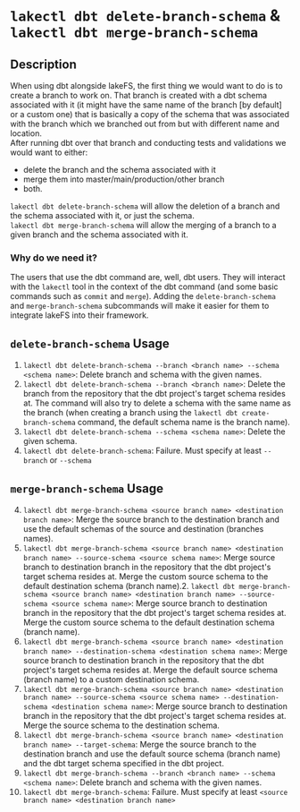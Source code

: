 # `lakectl dbt delete-branch-schema` & `lakectl dbt merge-branch-schema`

## Description
When using dbt alongside lakeFS, the first thing we would want to do is to create a branch to work on. That branch is created with a dbt schema associated with it (it might have the same name of the branch [by default] or a custom one) that is basically a copy of the schema that was associated with the branch which we branched out from but with different name and location.   
After running dbt over that branch and conducting tests and validations we would want to either: 
- delete the branch and the schema associated with it
- merge them into master/main/production/other branch
- both.

`lakectl dbt delete-branch-schema` will allow the deletion of a branch and the schema associated with it, or just the schema.  
`lakectl dbt merge-branch-schema` will allow the merging of a branch to a given branch  and the schema associated with it. 
### Why do we need it?
The users that use the dbt command are, well, dbt users. They will interact with the `lakectl` tool in the context of the dbt command (and some basic commands such as `commit` and `merge`).
Adding the `delete-branch-schema` and `merge-branch-schema` subcommands will make it easier for them to integrate lakeFS into their framework.

## `delete-branch-schema` Usage
1. `lakectl dbt delete-branch-schema --branch <branch name> --schema <schema name>`: Delete branch and schema with the given names.
2. `lakectl dbt delete-branch-schema --branch <branch name>`: Delete the branch from the repository that the dbt project's target schema resides at. The command will also try to delete a schema with the same name as the branch (when creating a branch using the `lakectl dbt create-branch-schema` command, the default schema name is the branch name).
3. `lakectl dbt delete-branch-schema --schema <schema name>`: Delete the given schema.
4. `lakectl dbt delete-branch-schema`: Failure. Must specify at least `--branch` or `--schema`

## `merge-branch-schema` Usage
4. `lakectl dbt merge-branch-schema <source branch name> <destination branch name>`: Merge the source branch to the destination branch and use the default schemas of the source and destination (branches names).
2. `lakectl dbt merge-branch-schema <source branch name> <destination branch name> --source-schema <source schema name>`: Merge source branch to destination branch in the repository that the dbt project's target schema resides at. Merge the custom source schema to the default destination schema (branch name).2. `lakectl dbt merge-branch-schema <source branch name> <destination branch name> --source-schema <source schema name>`: Merge source branch to destination branch in the repository that the dbt project's target schema resides at. Merge the custom source schema to the default destination schema (branch name).
3. `lakectl dbt merge-branch-schema <source branch name> <destination branch name> --destination-schema <destination schema name>`: Merge source branch to destination branch in the repository that the dbt project's target schema resides at. Merge the default source schema (branch name) to a custom destination schema.
1. `lakectl dbt merge-branch-schema <source branch name> <destination branch name> --source-schema <source schema name> --destination-schema <destination schema name>`: Merge source branch to destination branch in the repository that the dbt project's target schema resides at. Merge the source schema to the destination schema.
5. `lakectl dbt merge-branch-schema <source branch name> <destination branch name> --target-schema`:  Merge the source branch to the destination branch and use the default source schema (branch name) and the dbt target schema specified in the dbt project.
6. `lakectl dbt merge-branch-schema --branch <branch name> --schema <schema name>`: Delete branch and schema with the given names.
7. `lakectl dbt merge-branch-schema`: Failure. Must specify at least `<source branch name> <destination branch name>`

